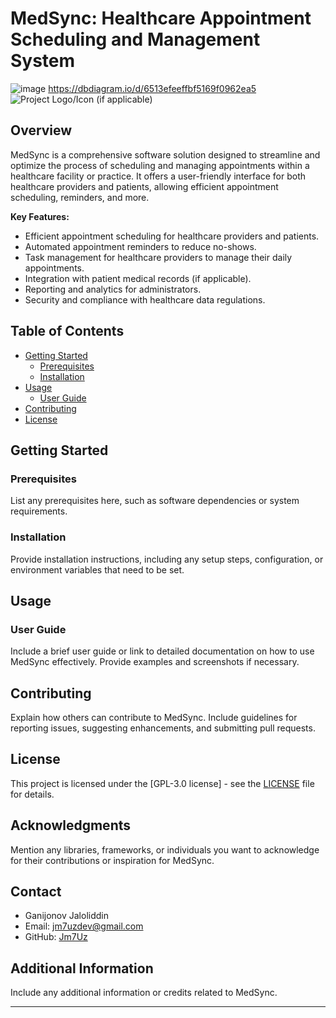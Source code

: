 # MedSync: Healthcare Appointment Scheduling and Management System
![image](https://github.com/jm7uz/MedSync/assets/87977243/8f8b7fbe-7d7a-457e-82bd-6638e273d61b)
https://dbdiagram.io/d/6513efeeffbf5169f0962ea5
![Project Logo/Icon (if applicable)](https://static.wixstatic.com/media/69249c_07a96d824060412fb544c2647fe30a71~mv2_d_4961_3508_s_4_2.png/v1/fill/w_420,h_158,al_c,q_85,usm_0.66_1.00_0.01,enc_auto/Copy%20of%20MedSync%20Logo%20copy.png)

## Overview

MedSync is a comprehensive software solution designed to streamline and optimize the process of scheduling and managing appointments within a healthcare facility or practice. It offers a user-friendly interface for both healthcare providers and patients, allowing efficient appointment scheduling, reminders, and more.

**Key Features:**
- Efficient appointment scheduling for healthcare providers and patients.
- Automated appointment reminders to reduce no-shows.
- Task management for healthcare providers to manage their daily appointments.
- Integration with patient medical records (if applicable).
- Reporting and analytics for administrators.
- Security and compliance with healthcare data regulations.

## Table of Contents

- [Getting Started](#getting-started)
  - [Prerequisites](#prerequisites)
  - [Installation](#installation)
- [Usage](#usage)
  - [User Guide](#user-guide)
- [Contributing](#contributing)
- [License](#license)

## Getting Started

### Prerequisites

List any prerequisites here, such as software dependencies or system requirements.

### Installation

Provide installation instructions, including any setup steps, configuration, or environment variables that need to be set.

## Usage

### User Guide

Include a brief user guide or link to detailed documentation on how to use MedSync effectively. Provide examples and screenshots if necessary.

## Contributing

Explain how others can contribute to MedSync. Include guidelines for reporting issues, suggesting enhancements, and submitting pull requests.

## License

This project is licensed under the [GPL-3.0 license] - see the [LICENSE](https://github.com/jm7uz/MedSync/blob/main/LICENSE) file for details.

## Acknowledgments

Mention any libraries, frameworks, or individuals you want to acknowledge for their contributions or inspiration for MedSync.

## Contact

- Ganijonov Jaloliddin
- Email: jm7uzdev@gmail.com
- GitHub: [Jm7Uz](https://github.com/Jm7uz)

## Additional Information

Include any additional information or credits related to MedSync.

---
